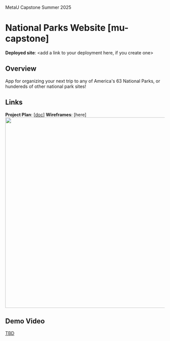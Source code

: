 MetaU Capstone Summer 2025

# National Parks Website [mu-capstone]

**Deployed site**: <add a link to your deployment here, if you create one>

## Overview
App for organizing your next trip to any of America's 63 National Parks, or hundereds of other national park sites!


## Links
**Project Plan**: [[doc](https://docs.google.com/document/d/1ExDFxHniCHqwrjDeSFCoBDMEXSRCQCg7TZVLwZaXWuE/edit?usp=sharing)]<add link to your project plan here>
**Wireframes**: [here]<add a link to wire frames>
<img src="OR_INSERT_INLINE_YOUR_WIREFRAME_IMAGE_URL" width=600>

<add any other links here as you work on your project>

## Demo Video
[TBD](<insert link in Week 9!>)
